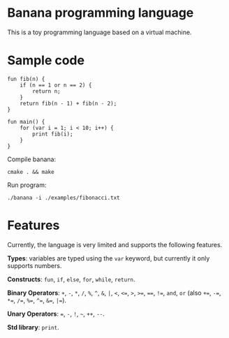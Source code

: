 # Banana programming language

This is a toy programming language based on a virtual machine.

# Sample code

```
fun fib(n) {
    if (n == 1 or n == 2) {
        return n;
    }
    return fib(n - 1) + fib(n - 2);
}

fun main() {
    for (var i = 1; i < 10; i++) {
        print fib(i);
    }
}
```

Compile banana:

```
cmake . && make
```

Run program:

```
./banana -i ./examples/fibonacci.txt
```

# Features

Currently, the language is very limited and supports the following features.

**Types**: variables are typed using the `var` keyword, but currently it only supports numbers.

**Constructs**: `fun`, `if`, `else`, `for`, `while`, `return`.

**Binary Operators**: `+`, `-`, `*`, `/`, `%`, `^`, `&`, `|`, `<`, `<=`, `>`, `>=`, `==`, `!=`, `and`, `or` (also `+=`, `-=`, `*=`, `/=`, `%=`, `^=`, `&=`, `|=`).

**Unary Operators**: `=`, `-`, `!`, `~`, `++`, `--`.

**Std library**: `print`.
